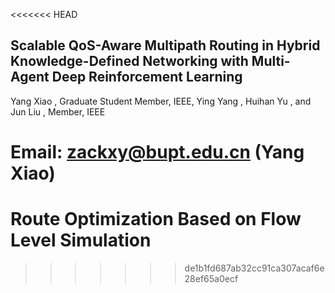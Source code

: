 <<<<<<< HEAD
## Scalable QoS-Aware Multipath Routing in Hybrid Knowledge-Defined Networking with Multi-Agent Deep Reinforcement Learning

Yang Xiao , Graduate Student Member, IEEE, Ying Yang , Huihan Yu , and Jun Liu , Member, IEEE

Email: zackxy@bupt.edu.cn (Yang Xiao)
=======
 # Route Optimization Based on Flow Level Simulation
>>>>>>> de1b1fd687ab32cc91ca307acaf6e28ef65a0ecf
